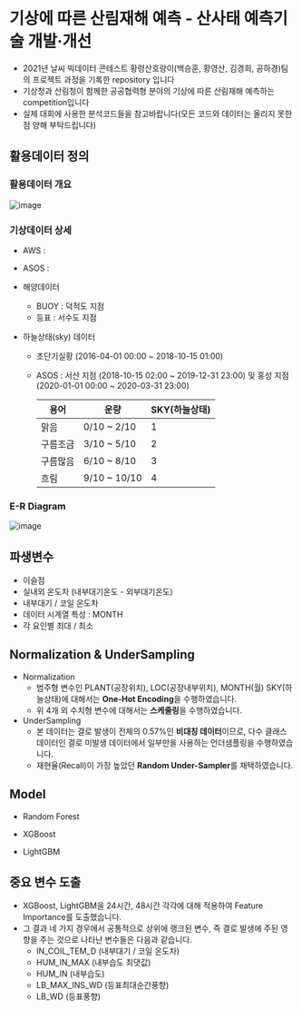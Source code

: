 # 기상에 따른 산림재해 예측 - 산사태 예측기술 개발·개선

 * 2021년 날씨 빅데이터 콘테스트 황령산호랑이(백승훈, 황영산, 김경희, 공하경)팀의 프로젝트 과정을 기록한 repository 입니다
 * 기상청과 산림청이 함께한 공공협력형 분야의 기상에 따른 산림재해 예측하는 competition입니다
 * 실제 대회에 사용한 분석코드들을 참고바랍니다(모든 코드와 데이터는 올리지 못한점 양해 부탁드립니다)

## 활용데이터 정의  

### 활용데이터 개요
![image](https://user-images.githubusercontent.com/67913569/131528549-338b0d6e-8ca8-411c-9cd5-06de6f39aade.png)

### 기상데이터 상세
- AWS : 

- ASOS :  

- 해양데이터
  - BUOY : 덕적도 지점
  - 등표 : 서수도 지점  
  
- 하늘상태(sky) 데이터
  - 초단기실황 (2016-04-01 00:00 ~ 2018-10-15 01:00)
  - ASOS : 서산 지점 (2018-10-15 02:00 ~ 2019-12-31 23:00) 및 홍성 지점 (2020-01-01 00:00 ~ 2020-03-31 23:00)
    
    용어|운량|SKY(하늘상태)
    ---|---|---
    맑음|0/10 ~ 2/10|1
    구름조금|3/10 ~ 5/10|2
    구름많음|6/10 ~ 8/10|3
    흐림|9/10 ~ 10/10|4
  
### E-R Diagram

![image](https://user-images.githubusercontent.com/58713684/88915927-1bba0e80-d2a0-11ea-869f-01c1cd4cece6.png)


## 파생변수
- 이슬점
- 실내외 온도차 (내부대기온도 - 외부대기온도)
- 내부대기 / 코일 온도차
- 데이터 시계열 특성 : MONTH
- 각 요인별 최대 / 최소

## Normalization & UnderSampling
- Normalization
  - 범주형 변수인 PLANT(공장위치), LOC(공장내부위치), MONTH(월) SKY(하늘상태)에 대해서는 **One-Hot Encoding**을 수행하였습니다.
  - 위 4개 외 수치형 변수에 대해서는 **스케줄링**을 수행하였습니다.
- UnderSampling
  - 본 데이터는 결로 발생이 전체의 0.57%인 **비대칭 데이터**이므로, 다수 클래스 데이터인 결로 미발생 데이터에서 일부만을 사용하는 언더샘플링을 수행하였습니다.
  - 재현율(Recall)이 가장 높았던 **Random Under-Sampler**를 채택하였습니다.

## Model
- Random Forest
    
- XGBoost

- LightGBM

## 중요 변수 도출
- XGBoost, LightGBM을 24시간, 48시간 각각에 대해 적용하여 Feature Importance를 도출했습니다.
- 그 결과 네 가지 경우에서 공통적으로 상위에 랭크된 변수, 즉 결로 발생에 주된 영향을 주는 것으로 나타난 변수들은 다음과 같습니다.
  - IN_COIL_TEM_D (내부대기 / 코일 온도차)
  - HUM_IN_MAX (내부습도 최댓값)
  - HUM_IN (내부습도)
  - LB_MAX_INS_WD (등표최대순간풍향)
  - LB_WD (등표풍향)


